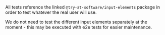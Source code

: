 All tests reference the linked `@try-at-software/input-elements` package in order to test whatever the real user will use.

We do not need to test the different input elements separately at the moment - this may be executed with e2e tests for easier maintenance.
